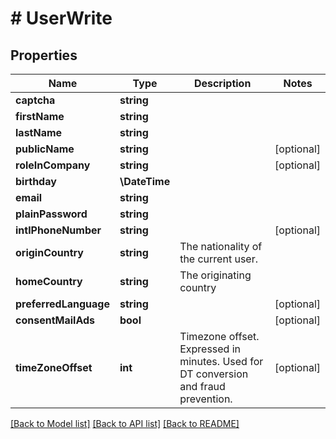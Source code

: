 # # UserWrite

## Properties

Name | Type | Description | Notes
------------ | ------------- | ------------- | -------------
**captcha** | **string** |  |
**firstName** | **string** |  |
**lastName** | **string** |  |
**publicName** | **string** |  | [optional]
**roleInCompany** | **string** |  | [optional]
**birthday** | **\DateTime** |  |
**email** | **string** |  |
**plainPassword** | **string** |  |
**intlPhoneNumber** | **string** |  | [optional]
**originCountry** | **string** | The nationality of the current user. |
**homeCountry** | **string** | The originating country |
**preferredLanguage** | **string** |  | [optional]
**consentMailAds** | **bool** |  | [optional]
**timeZoneOffset** | **int** | Timezone offset. Expressed in minutes. Used for DT conversion and fraud prevention. | [optional]

[[Back to Model list]](../../README.md#models) [[Back to API list]](../../README.md#endpoints) [[Back to README]](../../README.md)
